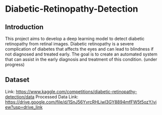 # Diabetic-Retinopathy-Detection

## Introduction
This project aims to develop a deep learning model to detect diabetic retinopathy from retinal images. Diabetic retinopathy is a severe complication of diabetes that affects the eyes and can lead to blindness if not diagnosed and treated early. The goal is to create an automated system that can assist in the early diagnosis and treatment of this condition. (under progress)

## Dataset
Link: https://www.kaggle.com/competitions/diabetic-retinopathy-detection/data
Processed Data Link: https://drive.google.com/file/d/1SnJ56YvrcRHLiwl3GY8894mfFW5t5ozY/view?usp=drive_link
